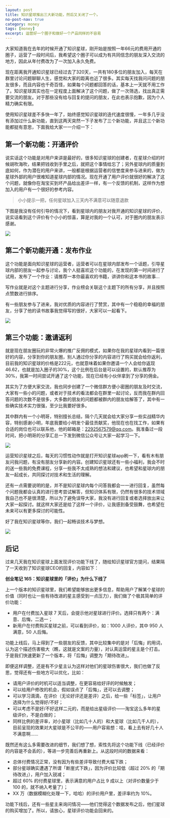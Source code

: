 ```yaml
---
layout: post
title: 知识星球推出三大新功能，然后又关闭了一个。
no-post-nav: true
category: money
tags: [money]
excerpt: 运营好一个圈子和做好一个产品同样的不容易
---
```


大家知道我在去年的时候开通了知识星球，刚开始是按照一年66元的费用开通的圈子，运营了一段时间后，我希望这个圈子可以成为有共同信念的朋友深入交流的地方，因此从年付费改为了一次加入永久免费。

现在距离我开通知识星球已经过去了320天，一共有180多位的朋友加入，每天在群里讨论问题聊聊人生，感觉和大家的距离也近了很多。其实每天找我问问题的朋友很多，而且内容也千奇百怪，如果每个问题都回答的话，基本上一天就不用工作了。知识星球其实也在一定程度上面解决了这个问题，做了一次筛选，找出真正需要交流的朋友。对于那些没有给与回复的提问的朋友，在此也表示抱歉，因为个人精力确实有限。

使用知识星球差不多快一年了，始终感觉知识星球的迭代速度很慢，一年多几乎没有添加过什么新功能，直到这两天突然一下子发布了三个新功能，并且这三个新功能都挺有意思，下面我给大家一一介绍一下：

## 第一个新功能：开通评价

说实话这个功能是对用户来讲是最好的，很多知识星球的创建者，在星球介绍的时候胡吹海吹，结果把钱收到手里之后，就把这个事情给忘了；另外星球内的质量到底如何，作为潜在的用户来讲，一般都是根据运营者的信誉度来参与进来的，做为星球外部的用户很难知道星球内部的情况。现在开通了用户评价就很好的解决了这个问题，就像你在淘宝买到坏产品给出差评一样，有一个反馈的机制，这样作为想加入的用户有一个很好的参考内容。

> 小小提示一把，任何星球加入三天内不满意可以随意退款


下图是我没有任何引导的情况下，看到星球内的朋友对我开通的知识星球的评价，说实话看到这个评价有个小小的惊喜，算是对我的一个认可，对于圈内的朋友表示感谢。

![](http://www.itmind.net/assets/images/2018/life/zsxqpj.jpeg)

## 第二个新功能开通：发布作业

这个功能是面向知识星球的运营者，运营者可以在星球内部发布一个话题，引导星球内部的朋友一起参与讨论，我个人挺喜欢这个功能的，在发现的第一时间进行了试用，发布了一个作业：请推荐一本你最喜欢的书籍，讲讲你和这本书的故事...


写作业就是对这个主题进行分享，作业榜会关联这个主题下的所有分享，并且按照点赞数进行排序。

有一些朋友参与了进来，我对优质的内容进行了赞赏，其中有一个稳稳的幸福的朋友，分享了他的读书故事我觉得写的很好，大家可以一起看下。

![](http://www.itmind.net/assets/images/2018/life/xqzy.png)

## 第三个功能：邀请返利

就是现在朋友圈玩的非常火爆的推广反佣的模式，如果你在我的星球内看到一篇很好的内容，分享到你的朋友圈，别人通过你分享的内容进行了购买就会给你返利，目前我的知识星球的价格是222元，也就意味着如果你邀请一个人会给你返现46.62，也就是加入圈子的30%，这个比例在后台是可以设置的，默认推荐为30%，我第一时间尝试开通了这个功能，现在已经有小伙伴拿到了分享的佣金。

其实为了方便大家交流，我也同步创建了一个微信群方便小密圈的朋友及时交流，大家有一些小的问题，或者对于技术的看法都会在群里一起讨论，反而我在群内回答问题的次数不是很多，大多数的朋友的问题都被群内的朋友给解答了，其中有一些确实技术实力很强，至少比我要好很多。

其中群内有一个小明哥，特别擅长总结，隔个几天就会给大家分享一些实战精华内容，特别感谢小明，年底我要给小明发个最佳贡献奖，他现在也在找工作，如果有合适的岗位也可以联系他，他的邮箱是：2292567579@qq.com。我准备过一段时间，把小明哥的分享汇总一下发到微信公众号让大家一起学习一下。

![](http://www.itmind.net/assets/images/2018/life/liaotian.png)

运营知识星球之后，每天的习惯性动作就是打开知识星球app刷一下，看有木有朋友问我问题，有没有朋友分享新的内容。创建知识星球还有一些小福利，我会不时的送一些我的免费课程，分享一些我不太成熟的想法和建议，也希望和星球内的朋友一起成长，共同探讨对技术和生活的理解。

还有一点需要说明的是，并不是知识星球内每个问答我都会一一进行回复，虽然每个问题我都会认真的进行思考尝试解答，但知识体系有限，仍然有很多的技术领域我自己也不是很清楚，所以为了避免误导大家，我没有进行回复或者选择放出来让大家一起探讨。就这样大家还是给了这样一个评价，让我感到备受鼓舞，也希望在未来可以有更多探讨的可能性。

好了我在知识星球等你，我们一起畅谈技术与梦想。

![](http://www.itmind.net/assets/images/2018/life/xingqiu.jpeg)


## 后记

过来几天我在知识星球上面发现评价功能下线了，随给知识星球官方提问，结果隔了一天收到了知识星球CEO的回复，内容如下：

**创业笔记 165：知识星球里的「评价」为什么下线了**

上一个版本的知识星球里，我们希望能够放出更多信息，帮助用户了解某个星球的价值（同时也让一些有待改进的星主感受到一点压力），我们做了个极其简单的评价功能：

- 用户在付费加入星球 7 天后，会提示他对星球进行评价。选择只有两个：满意、后悔，二选一；
- 新用户在付费购买星球之前，可以看到评价，如：1000 人评价，其中 950 人满意，50 人后悔。

功能上线后，马上得到了一些朋友的反馈，其中比较集中的是对「后悔」的用词，认为这个描述伤害极大（瞧，这就是文案的力量），对认真运营的星主是个打击。于是我们快速更新了一个版本，将「后悔」调整为「期待改进」。

即便这样调整，还是有不少星主认为这样对他们的星球伤害很大，我们也做了反思，觉得还有一些地方可以优化，比如：

- 请用户评价的时机可以适当调整，在更容易给好评的时候触发；
- 可以给用户修改的机会，假如误点了「后悔」，还可以去调整；
- 可以学习滴滴，在评价（无论好评还是差评）之后，给一些「标签」，让用户选择为什么觉得好/不好；
- 可以考虑不是好/不好这样二元的，而是给出星级评价——淘宝这么多年的星级评价，不是白做的；
- 同样比例的差评率，对小星球（比如几十人的）和大星球（比如几千人的），目前呈现的效果对大星球是不公平的——用户容易想：哇，看上去有好几十人不满意啊……

既然还有这么多需要改进的细节，我们想了想，索性先将这个功能下线（已经评价的内容是不会丢的），等进一步完善后再重新上。从这段时间的数据来看：

- 总体付费情况正常，没有因为有些差评导致付费大幅下跌；
- 部分星球确实遭遇了所谓「断崖式下跌」，因为评价比较低（超过 20% 的「期待改进」），用户加入锐减；
- 超过 60% 的付费星球里，表示满意的用户占比 9 成以上（对评价数量少于 100 的，就不纳入考量了）；
- XX 万（数据模糊化处理一下，哈哈）的评价用户里，差评率约为 10%。

功能下线后，还有一些星主来询问情况——他们觉得这个数据发布之后，他们星球的购买增加了。所以，请放心，星球评价功能会回来的。



